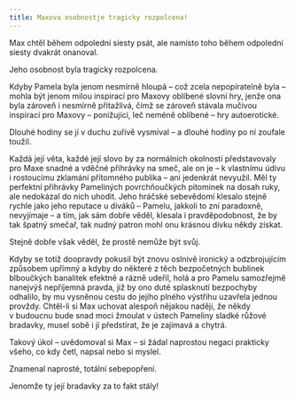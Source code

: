 ```yaml
---
title: Maxova osobnostje tragicky rozpolcena!
---
```


Max chtěl během odpolední siesty psát, ale namísto toho během odpolední siesty dvakrát onanoval.

Jeho osobnost byla tragicky rozpolcena.

Kdyby Pamela byla jenom nesmírně hloupá – což zcela nepopíratelně byla – mohla být jenom milou inspirací pro Maxovy oblíbené slovní hry, jenže ona byla zároveň i nesmírně přitažlivá, čímž se zároveň stávala mučivou inspirací pro Maxovy – ponižující, leč neméně oblíbené – hry autoerotické.

Dlouhé hodiny se jí v duchu zuřivě vysmíval – a dlouhé hodiny po ní zoufale toužil.

Každá její věta, každé její slovo by za normálních okolností představovaly pro Maxe snadné a vděčné přihrávky na smeč, ale on je – k vlastnímu údivu i rostoucímu zklamání přítomného publika – ani jedenkrát nevyužil. Měl ty perfektní přihrávky Pameliných povrchňoučkých pitominek na dosah ruky, ale nedokázal do nich uhodit. Jeho hráčské sebevědomí klesalo stejně rychle jako jeho reputace u diváků – Pamelu, jakkoli to zní paradoxně, nevyjímaje – a tím, jak sám dobře věděl, klesala i pravděpodobnost, že by tak špatný smečař, tak nudný patron mohl onu krásnou dívku někdy získat.

Stejně dobře však věděl, že prostě nemůže být svůj.

Kdyby se totiž doopravdy pokusil být znovu oslnivě ironický a odzbrojujícím způsobem upřímný a kdyby do některé z těch bezpočetných bublinek blboučkých banalitek efektně a rázně udeřil, holá a pro Pamelu samozřejmě nanejvýš nepříjemná pravda, již by ono duté splasknutí bezpochyby odhalilo, by mu vysněnou cestu do jejího plného výstřihu uzavřela jednou provždy. Chtěl-li si Max uchovat alespoň nějakou naději, že někdy v budoucnu bude snad moci žmoulat v ústech Pameliny sladké růžové bradavky, musel sobě i jí předstírat, že je zajímavá a chytrá.

Takový úkol – uvědomoval si Max – si žádal naprostou negaci prakticky všeho, co kdy četl, napsal nebo si myslel.

Znamenal naprosté, totální sebepopření.

Jenomže ty její bradavky za to fakt stály!
